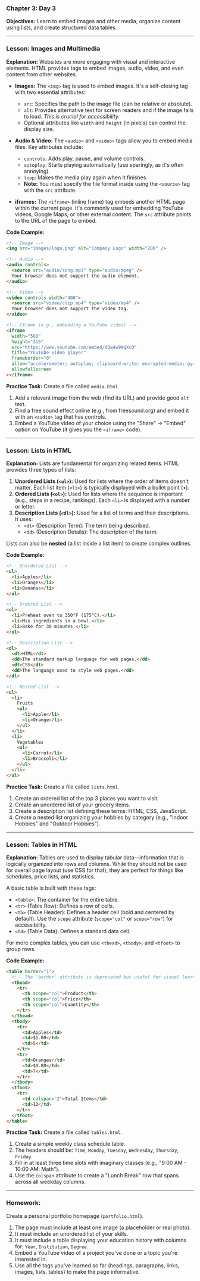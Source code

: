 ### **Chapter 3: Day 3**

**Objectives:** Learn to embed images and other media, organize content using lists, and create structured data tables.

---

### **Lesson: Images and Multimedia**

**Explanation:**
Websites are more engaging with visual and interactive elements. HTML provides tags to embed images, audio, video, and even content from other websites.

- **Images:** The `<img>` tag is used to embed images. It's a self-closing tag with two essential attributes:

  - `src`: Specifies the path to the image file (can be relative or absolute).
  - `alt`: Provides alternative text for screen readers and if the image fails to load. _This is crucial for accessibility._
  - Optional attributes like `width` and `height` (in pixels) can control the display size.

- **Audio & Video:** The `<audio>` and `<video>` tags allow you to embed media files. Key attributes include:

  - `controls`: Adds play, pause, and volume controls.
  - `autoplay`: Starts playing automatically (use sparingly, as it's often annoying).
  - `loop`: Makes the media play again when it finishes.
  - **Note:** You must specify the file format inside using the `<source>` tag with the `src` attribute.

- **iframes:** The `<iframe>` (inline frame) tag embeds another HTML page within the current page. It's commonly used for embedding YouTube videos, Google Maps, or other external content. The `src` attribute points to the URL of the page to embed.

**Code Example:**

```html
<!-- Image -->
<img src="images/logo.png" alt="Company Logo" width="200" />

<!-- Audio -->
<audio controls>
  <source src="audio/song.mp3" type="audio/mpeg" />
  Your browser does not support the audio element.
</audio>

<!-- Video -->
<video controls width="400">
  <source src="video/clip.mp4" type="video/mp4" />
  Your browser does not support the video tag.
</video>

<!-- Iframe (e.g., embedding a YouTube video) -->
<iframe
  width="560"
  height="315"
  src="https://www.youtube.com/embed/dQw4w9WgXcQ"
  title="YouTube video player"
  frameborder="0"
  allow="accelerometer; autoplay; clipboard-write; encrypted-media; gyroscope; picture-in-picture"
  allowfullscreen
></iframe>
```

**Practice Task:**
Create a file called `media.html`.

1.  Add a relevant image from the web (find its URL) and provide good `alt` text.
2.  Find a free sound effect online (e.g., from freesound.org) and embed it with an `<audio>` tag that has controls.
3.  Embed a YouTube video of your choice using the "Share" -> "Embed" option on YouTube (it gives you the `<iframe>` code).

---

### **Lesson: Lists in HTML**

**Explanation:**
Lists are fundamental for organizing related items. HTML provides three types of lists:

1.  **Unordered Lists (`<ul>`):** Used for lists where the order of items doesn't matter. Each list item (`<li>`) is typically displayed with a bullet point (•).
2.  **Ordered Lists (`<ol>`):** Used for lists where the sequence is important (e.g., steps in a recipe, rankings). Each `<li>` is displayed with a number or letter.
3.  **Description Lists (`<dl>`):** Used for a list of terms and their descriptions. It uses:
    - `<dt>` (Description Term): The term being described.
    - `<dd>` (Description Details): The description of the term.

Lists can also be **nested** (a list inside a list item) to create complex outlines.

**Code Example:**

```html
<!-- Unordered List -->
<ul>
  <li>Apples</li>
  <li>Oranges</li>
  <li>Bananas</li>
</ul>

<!-- Ordered List -->
<ol>
  <li>Preheat oven to 350°F (175°C).</li>
  <li>Mix ingredients in a bowl.</li>
  <li>Bake for 30 minutes.</li>
</ol>

<!-- Description List -->
<dl>
  <dt>HTML</dt>
  <dd>The standard markup language for web pages.</dd>
  <dt>CSS</dt>
  <dd>The language used to style web pages.</dd>
</dl>

<!-- Nested List -->
<ul>
  <li>
    Fruits
    <ul>
      <li>Apple</li>
      <li>Orange</li>
    </ul>
  </li>
  <li>
    Vegetables
    <ul>
      <li>Carrot</li>
      <li>Broccoli</li>
    </ul>
  </li>
</ul>
```

**Practice Task:**
Create a file called `lists.html`.

1.  Create an ordered list of the top 3 places you want to visit.
2.  Create an unordered list of your grocery items.
3.  Create a description list defining these terms: HTML, CSS, JavaScript.
4.  Create a nested list organizing your hobbies by category (e.g., "Indoor Hobbies" and "Outdoor Hobbies").

---

### **Lesson: Tables in HTML**

**Explanation:**
Tables are used to display tabular data—information that is logically organized into rows and columns. While they should not be used for overall page layout (use CSS for that), they are perfect for things like schedules, price lists, and statistics.

A basic table is built with these tags:

- `<table>`: The container for the entire table.
- `<tr>` (Table Row): Defines a row of cells.
- `<th>` (Table Header): Defines a header cell (bold and centered by default). Use the `scope` attribute (`scope="col"` or `scope="row"`) for accessibility.
- `<td>` (Table Data): Defines a standard data cell.

For more complex tables, you can use `<thead>`, `<tbody>`, and `<tfoot>` to group rows.

**Code Example:**

```html
<table border="1">
  <!-- The 'border' attribute is deprecated but useful for visual learning -->
  <thead>
    <tr>
      <th scope="col">Product</th>
      <th scope="col">Price</th>
      <th scope="col">Quantity</th>
    </tr>
  </thead>
  <tbody>
    <tr>
      <td>Apples</td>
      <td>$1.00</td>
      <td>5</td>
    </tr>
    <tr>
      <td>Oranges</td>
      <td>$0.80</td>
      <td>7</td>
    </tr>
  </tbody>
  <tfoot>
    <tr>
      <td colspan="2">Total Items</td>
      <td>12</td>
    </tr>
  </tfoot>
</table>
```

**Practice Task:**
Create a file called `tables.html`.

1.  Create a simple weekly class schedule table.
2.  The headers should be: `Time`, `Monday`, `Tuesday`, `Wednesday`, `Thursday`, `Friday`.
3.  Fill in at least three time slots with imaginary classes (e.g., "9:00 AM - 10:00 AM: Math").
4.  Use the `colspan` attribute to create a "Lunch Break" row that spans across all weekday columns.

---

### **Homework:**

Create a personal portfolio homepage (`portfolio.html`).

1.  The page must include at least one image (a placeholder or real photo).
2.  It must include an unordered list of your skills.
3.  It must include a table displaying your education history with columns for: `Year`, `Institution`, `Degree`.
4.  Embed a YouTube video of a project you've done or a topic you're interested in.
5.  Use all the tags you've learned so far (headings, paragraphs, links, images, lists, tables) to make the page informative.
